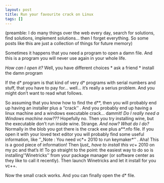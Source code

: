 ```yaml
---
layout: post
title: Run your favourite crack on Linux
tags: []
---
```

(preamble: I do many things over the web every day, search for solutions, find solutions, implement solutions… then I forget everything. So some posts like this are just a collection of things for future memory)

Sometimes it happens that you need a program to open a damn file. And this is a program you will never use again in your whole life.

*How can I open it?*
Well, you have different choices
\* ask a friend
\* install the damn program

If the d\* program is that kind of very d\* programs with serial numbers and stuff, that you have to pay for… well… it’s really a serius problem. And you might don’t want to read what follows.

So assuming that you know how to find the d**, then you will probably end up having an installer plus a ‘’crack’’ . And you probably end up having a linux machine and a windows executable crack… dammit!
*Do I really need a Windows machine now???*
Hopefully no.
Then you try installing wine, but the executable don’t run inside wine. Strange.
*And now? What do I do?*
Normally in the blob you got there is the crack exe plus a**.nfo file. If you open it with your loved text editor you will probably find some useful information, like ‘’\_Note : You need vc*+ 2010 to run keymaker*’’ .
Aha!
This is a good piece of information!
Then I*just\_ have to install this vc*+ 2010 on my pc and that’s it!
To go straight to the point: the easiest way to do so is installing’‘Winetricks’’ from your package manager (or software center as they like to call it recently). Then launch Winetricks and let it install for you vc++.

Now the small crack works. And you can finally open the d\* file.
